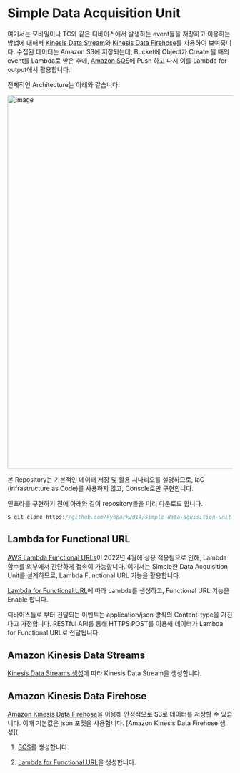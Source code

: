 # Simple Data Acquisition Unit

여기서는 모바일이나 TC와 같은 디바이스에서 발생하는 event들을 저장하고 이용하는 방법에 대해서 [Kinesis Data Stream](https://github.com/kyopark2014/technical-summary/blob/main/kinesis-data-stream.md)와 [Kinesis Data Firehose](https://github.com/kyopark2014/technical-summary/blob/main/kinesis-data-firehose.md)를 사용하여 보여줍니다. 수집된 데이터는 Amazon S3에 저장되는데, Bucket에 Object가 Create 될 때의 event를 Lambda로 받은 후에, [Amazon SQS](https://github.com/kyopark2014/technical-summary/blob/main/sqs.md)에 Push 하고 다시 이를 Lambda for output에서 활용합니다.

전체적인 Architecture는 아래와 같습니다.

<img width="837" alt="image" src="https://user-images.githubusercontent.com/52392004/165537356-3e29a707-f24e-4859-8f3b-acd6b7e7e603.png">


본 Repository는 기본적인 데이터 저장 및 활용 시나리오를 설명하므로, IaC (infrastructure as Code)를 사용하지 않고, Console로만 구현합니다. 

인프라를 구현하기 전에 아래와 같이 repository들을 미리 다운로드 합니다. 

```c
$ git clone https://github.com/kyopark2014/simple-data-aquisition-unit
```

## Lambda for Functional URL

[AWS Lambda Functional URLs](https://aws.amazon.com/ko/about-aws/whats-new/2022/04/aws-lambda-function-urls-built-in-https-endpoints/)이 2022년 4월에 상용 적용됨으로 인해, Lambda 함수를 외부에서 간단하게 접속이 가능합니다. 여기서는 Simple한 Data Acquisition Unit를 설계하므로, Lambda Functional URL 기능을 활용합니다. 

[Lambda for Functional URL](https://github.com/kyopark2014/simple-data-aquisition-unit/blob/main/lambda-for-furnctional-url.md)에 따라 Lambda를 생성하고, Functional URL 기능을 Enable 합니다. 

디바이스들로 부터 전달되는 이벤트는 application/json 방식의 Content-type을 가진다고 가정합니다. RESTful API를 통해 HTTPS POST를 이용해 데이터가 Lambda for Functional URL로 전달됩니다. 

## Amazon Kinesis Data Streams

[Kinesis Data Streams 생성](https://github.com/kyopark2014/simple-data-aquisition-unit/blob/main/kinesis-data-streams.md)에 따라 Kinesis Data Stream을 생성합니다. 

## Amazon Kinesis Data Firehose

[Amazon Kinesis Data Firehose](https://github.com/kyopark2014/technical-summary/blob/main/kinesis-data-firehose.md)을 이용해 안정적으로 S3로 데이터를 저장할 수 있습니다. 이때 기본값은 json 포맷을 사용합니다. [Amazon Kinesis Data Firehose 생성](

1) [SQS](https://github.com/kyopark2014/simple-data-aquisition-unit/blob/main/sqs.md)를 생성합니다. 
  
2) [Lambda for Functional URL](https://github.com/kyopark2014/simple-data-aquisition-unit/blob/main/lambda-functional-url-sqs.md)을 생성합니다.

